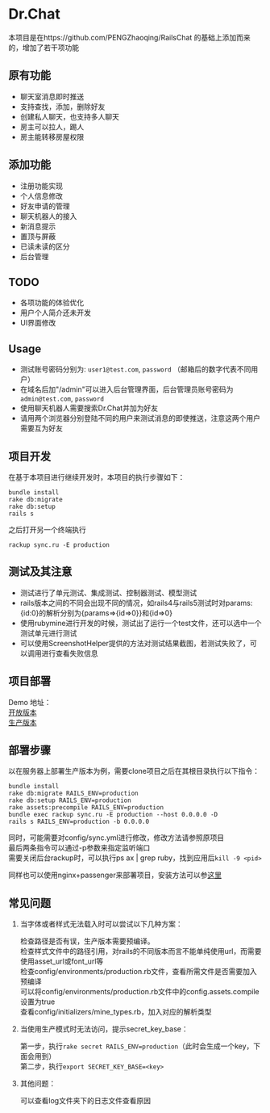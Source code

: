 # Dr.Chat
本项目是在https://github.com/PENGZhaoqing/RailsChat 的基础上添加而来的，增加了若干项功能

## 原有功能
* 聊天室消息即时推送
* 支持查找，添加，删除好友
* 创建私人聊天，也支持多人聊天
* 房主可以拉人，踢人
* 房主能转移房屋权限

## 添加功能
* 注册功能实现
* 个人信息修改
* 好友申请的管理
* 聊天机器人的接入
* 新消息提示
* 置顶与屏蔽
* 已读未读的区分
* 后台管理

## TODO
* 各项功能的体验优化
* 用户个人简介还未开发
* UI界面修改

## Usage
* 测试账号密码分别为: `user1@test.com`, `password` （邮箱后的数字代表不同用户）
* 在域名后加"/admin"可以进入后台管理界面，后台管理员账号密码为`admin@test.com`, `password`
* 使用聊天机器人需要搜索Dr.Chat并加为好友
* 请用两个浏览器分别登陆不同的用户来测试消息的即使推送，注意这两个用户需要互为好友

## 项目开发
在基于本项目进行继续开发时，本项目的执行步骤如下：  
```
bundle install  
rake db:migrate  
rake db:setup  
rails s  
```

之后打开另一个终端执行  
```
rackup sync.ru -E production
```

## 测试及其注意
  
+ 测试进行了单元测试、集成测试、控制器测试、模型测试
+ rails版本之间的不同会出现不同的情况，如rails4与rails5测试时对params:{id:0}的解析分别为{params=>{id=>0}}和{id=>0}
+ 使用rubymine进行开发的时候，测试出了运行一个test文件，还可以选中一个测试单元进行测试
+ 可以使用ScreenshotHelper提供的方法对测试结果截图，若测试失败了，可以调用进行查看失败信息

## 项目部署
Demo 地址：  
    [开放版本](http://www.softwarehomeliu.com)  
    [生产版本](http://www.softwarehomeliu.com:3000)

## 部署步骤
以在服务器上部署生产版本为例，需要clone项目之后在其根目录执行以下指令：  
```
bundle install  
rake db:migrate RAILS_ENV=production  
rake db:setup RAILS_ENV=production  
rake assets:precompile RAILS_ENV=production  
bundle exec rackup sync.ru -E production --host 0.0.0.0 -D  
rails s RAILS_ENV=production -b 0.0.0.0  
```

同时，可能需要对config/sync.yml进行修改，修改方法请参照原项目  
最后两条指令可以通过-p参数来指定监听端口  
需要关闭后台rackup时，可以执行ps ax | grep ruby，找到应用后`kill -9 <pid>`  

同样也可以使用nginx+passenger来部署项目，安装方法可以参[这里](https://www.phusionpassenger.com/library/install/nginx/install/oss/xenial/)

## 常见问题
1. 当字体或者样式无法载入时可以尝试以下几种方案：  
  
    检查路径是否有误，生产版本需要预编译。  
    检查样式文件中的路径引用，对rails的不同版本而言不能单纯使用url，而需要使用asset_url或font_url等  
    检查config/environments/production.rb文件，查看所需文件是否需要加入预编译  
    可以将config/environments/production.rb文件中的config.assets.compile设置为true  
    查看config/initializers/mine_types.rb，加入对应的解析类型  

2. 当使用生产模式时无法访问，提示secret_key_base：  
  
    第一步，执行`rake secret RAILS_ENV=production`（此时会生成一个key，下面会用到）  
    第二步，执行`export SECRET_KEY_BASE=<key>`  

3. 其他问题：  
  
    可以查看log文件夹下的日志文件查看原因  
